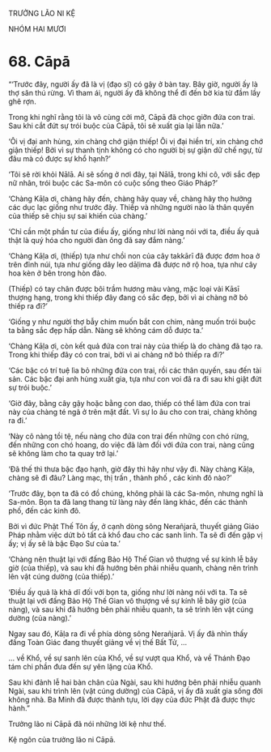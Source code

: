 TRƯỞNG LÃO NI KỆ

NHÓM HAI MƯƠI

# 68. Cāpā

“‘Trước đây, người ấy đã là vị (đạo sĩ) có gậy ở bàn tay. Bây giờ, người ấy là thợ săn thú rừng. Vì tham ái, người ấy đã không thể đi đến bờ kia từ đầm lầy ghê rợn.

Trong khi nghĩ rằng tôi là vô cùng cởi mở, Cāpā đã chọc giỡn đứa con trai. Sau khi cắt đứt sự trói buộc của Cāpā, tôi sẽ xuất gia lại lần nữa.’

‘Ôi vị đại anh hùng, xin chàng chớ giận thiếp! Ôi vị đại hiền trí, xin chàng chớ giận thiếp! Bởi vì sự thanh tịnh không có cho người bị sự giận dữ chế ngự, từ đâu mà có được sự khổ hạnh?’

‘Tôi sẽ rời khỏi Nālā. Ai sẽ sống ở nơi đây, tại Nālā, trong khi cô, với sắc đẹp nữ nhân, trói buộc các Sa-môn có cuộc sống theo Giáo Pháp?’

‘Chàng Kāḷa ơi, chàng hãy đến, chàng hãy quay về, chàng hãy thọ hưởng các dục lạc giống như trước đây. Thiếp và những người nào là thân quyến của thiếp sẽ chịu sự sai khiến của chàng.’

‘Chỉ cần một phần tư của điều ấy, giống như lời nàng nói với ta, điều ấy quả thật là quý hóa cho người đàn ông đã say đắm nàng.’

‘Chàng Kāḷa ơi, (thiếp) tựa như chồi non của cây takkārī đã được đơm hoa ở trên đỉnh núi, tựa như giống dây leo dāḷima đã được nở rộ hoa, tựa như cây hoa kèn ở bên trong hòn đảo.

(Thiếp) có tay chân được bôi trầm hương màu vàng, mặc loại vải Kāsī thượng hạng, trong khi thiếp đây đang có sắc đẹp, bởi vì ai chàng nỡ bỏ thiếp ra đi?’

‘Giống y như người thợ bẫy chim muốn bắt con chim, nàng muốn trói buộc ta bằng sắc đẹp hấp dẫn. Nàng sẽ không cám dỗ được ta.’

‘Chàng Kāḷa ơi, còn kết quả đứa con trai này của thiếp là do chàng đã tạo ra. Trong khi thiếp đây có con trai, bởi vì ai chàng nỡ bỏ thiếp ra đi?’

‘Các bậc có trí tuệ lìa bỏ những đứa con trai, rồi các thân quyến, sau đến tài sản. Các bậc đại anh hùng xuất gia, tựa như con voi đã ra đi sau khi giật đứt sự trói buộc.’

‘Giờ đây, bằng cây gậy hoặc bằng con dao, thiếp có thể làm đứa con trai này của chàng té ngã ở trên mặt đất. Vì sự lo âu cho con trai, chàng không ra đi.’

‘Này cô nàng tồi tệ, nếu nàng cho đứa con trai đến những con chó rừng, đến những con chó hoang, do việc đã làm đối với đứa con trai, nàng cũng sẽ không làm cho ta quay trở lại.’

‘Đã thế thì thưa bậc đạo hạnh, giờ đây thì hãy như vậy đi. Này chàng Kāḷa, chàng sẽ đi đâu? Làng mạc, thị trấn , thành phố , các kinh đô nào?’

‘Trước đây, bọn ta đã có đồ chúng, không phải là các Sa-môn, nhưng nghĩ là Sa-môn. Bọn ta đã lang thang từ làng này đến làng khác, đến các thành phố, đến các kinh đô.

Bởi vì đức Phật Thế Tôn ấy, ở cạnh dòng sông Nerañjarā, thuyết giảng Giáo Pháp nhằm việc dứt bỏ tất cả khổ đau cho các sanh linh. Ta sẽ đi đến gặp vị ấy; vị ấy sẽ là bậc Đạo Sư của ta.’

‘Chàng nên thuật lại với đấng Bảo Hộ Thế Gian vô thượng về sự kính lễ bây giờ (của thiếp), và sau khi đã hướng bên phải nhiễu quanh, chàng nên trình lên vật cúng dường (của thiếp).’

‘Điều ấy quả là khả dĩ đối với bọn ta, giống như lời nàng nói với ta. Ta sẽ thuật lại với đấng Bảo Hộ Thế Gian vô thượng về sự kính lễ bây giờ (của nàng), và sau khi đã hướng bên phải nhiễu quanh, ta sẽ trình lên vật cúng dường (của nàng).’

Ngay sau đó, Kāḷa ra đi về phía dòng sông Nerañjarā. Vị ấy đã nhìn thấy đấng Toàn Giác đang thuyết giảng về vị thế Bất Tử, …

… về Khổ, về sự sanh lên của Khổ, về sự vượt qua Khổ, và về Thánh Đạo tám chi phần đưa đến sự yên lặng của Khổ.

Sau khi đảnh lễ hai bàn chân của Ngài, sau khi hướng bên phải nhiễu quanh Ngài, sau khi trình lên (vật cúng dường) của Cāpā, vị ấy đã xuất gia sống đời không nhà. Ba Minh đã được thành tựu, lời dạy của đức Phật đã được thực hành.”

Trưởng lão ni Cāpā đã nói những lời kệ như thế.

Kệ ngôn của trưởng lão ni Cāpā.
